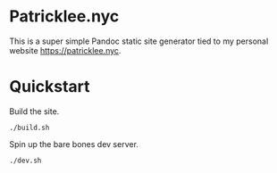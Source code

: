# Patricklee.nyc

This is a super simple Pandoc static site generator tied to my personal website https://patricklee.nyc.

# Quickstart

Build the site.

```
./build.sh
```

Spin up the bare bones dev server.

```
./dev.sh
```
